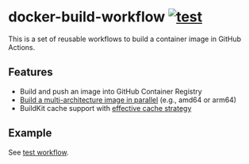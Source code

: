 # docker-build-workflow [![test](https://github.com/int128/docker-build-workflow/actions/workflows/test.yaml/badge.svg)](https://github.com/int128/docker-build-workflow/actions/workflows/test.yaml)

This is a set of reusable workflows to build a container image in GitHub Actions.

## Features

- Build and push an image into GitHub Container Registry
- [Build a multi-architecture image in parallel](https://github.com/int128/docker-manifest-create-action) (e.g., amd64 or arm64)
- BuildKit cache support with [effective cache strategy](https://github.com/int128/docker-build-cache-config-action)

## Example

See [test workflow](.github/workflows/test.yaml).

